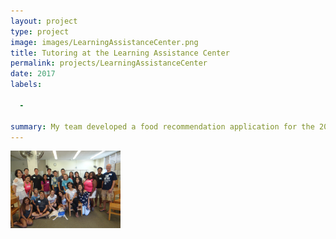```yaml
---
layout: project
type: project
image: images/LearningAssistanceCenter.png
title: Tutoring at the Learning Assistance Center
permalink: projects/LearningAssistanceCenter
date: 2017
labels:
  
  -
  
summary: My team developed a food recommendation application for the 2017 NASA hackathon Space Apps Challenge.
---
```


<img class="ui centered middle image" width = "35%" src="../images/LearningAssistanceCenter.jpg">

